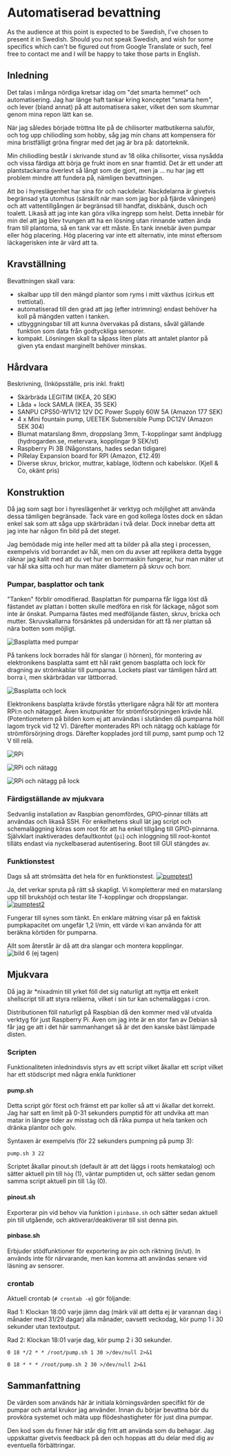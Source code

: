 # Automatiserad bevattning

As the audience at this point is expected to be Swedish, I've chosen to present it in Swedish.
Should you not speak Swedish, and wish for some specifics which can't be figured out from Google Translate or such, feel free to contact me and I will be happy to take those parts in English.

## Inledning 
Det talas i många nördiga kretsar idag om "det smarta hemmet" och automatisering.
Jag har länge haft tankar kring konceptet "smarta hem", och lever (bland annat) på att automatisera saker, vilket den som skummar genom mina repon lätt kan se.

När jag således började tröttna lite på de chilisorter matbutikerna saluför, och tog upp chiliodling som hobby, såg jag min chans att kompensera för mina bristfälligt gröna fingrar med det jag är bra på: datorteknik.

Min chiliodling består i skrivande stund av 18 olika chilisorter, vissa nysådda och vissa färdiga att börja ge frukt inom en snar framtid. Det är ett under att plantstackarna överlevt så långt som de gjort, men ja ... nu har jag ett problem mindre att fundera på, nämligen bevattningen.

Att bo i hyreslägenhet har sina för och nackdelar. Nackdelarna är givetvis begränsad yta utomhus (särskilt när man som jag bor på fjärde våningen)
och att vattentillgången är begränsad till handfat, diskbänk, dusch och toalett. Likaså att jag inte kan göra vilka ingrepp som helst.
Detta innebär för min del att jag blev tvungen att ha en lösning utan rinnande vatten ända fram till plantorna, så en tank var ett måste. 
En tank innebär även pumpar eller hög placering. Hög placering var inte ett alternativ, inte minst eftersom läckagerisken inte är värd att ta.

## Kravställning
Bevattningen skall vara:
- skalbar upp till den mängd plantor som ryms i mitt växthus (cirkus ett trettiotal).
- automatiserad till den grad att jag (efter intrimning) endast behöver ha koll på mängden vatten i tanken.
- utbyggningsbar till att kunna övervakas på distans, såväl gällande funktion som data från godtyckliga sensorer.
- kompakt. Lösningen skall ta såpass liten plats att antalet plantor på given yta endast marginellt behöver minskas.

## Hårdvara
Beskrivning, (Inköpsställe, pris inkl. frakt)
- Skärbräda LEGITIM (IKEA, 20 SEK)
- Låda + lock SAMLA (IKEA, 35 SEK)
- SANPU CPS50-W1V12 12V DC Power Supply 60W 5A (Amazon 177 SEK)
- 4 x Mini fountain pump, UEETEK Submersible Pump DC12V (Amazon SEK 304)
- Blumat matarslang 8mm, droppslang 3mm, T-kopplingar samt ändplugg (hydrogarden.se, metervara, kopplingar 9 SEK/st)
- Raspberry Pi 3B (Någonstans, hades sedan tidigare)
- PiRelay Expansion board for RPI (Amazon, £12.49)
- Diverse skruv, brickor, muttrar, kablage, lödtenn och kabelskor. (Kjell & Co, okänt pris)

## Konstruktion
Då jag som sagt bor i hyreslägenhet är verktyg och möjlighet att använda dessa tämligen begränsade. Tack vare en god kollega löstes dock en sådan enkel sak som att såga upp skärbrädan i två delar. 
Dock innebar detta att jag inte har någon fin bild på det steget.

Jag bemödade mig inte heller med att ta bilder på alla steg i processen, exempelvis vid borrandet av hål, men om du avser att replikera detta bygge räknar jag kallt med att du vet hur en borrmaskin fungerar,
hur man mäter ut var hål ska sitta och hur man mäter diametern på skruv och borr.

### Pumpar, basplattor och tank
"Tanken" förblir omodifierad. Basplattan för pumparna får ligga löst då fästandet av plattan i botten skulle medföra en risk för läckage, något som inte är önskat.
Pumparna fästes med medföljande fästen, skruv, bricka och mutter. Skruvskallarna försänktes på undersidan för att få ner plattan så nära botten som möjligt.

![Basplatta med pumpar](/imgs/20190515_195812.jpg)

På tankens lock borrades hål för slangar (i hörnen), för montering av elektronikens basplatta samt ett hål rakt genom basplatta och lock för dragning av strömkablar till pumparna. Lockets plast var tämligen hård att borra i, men skärbrädan var lättborrad.

![Basplatta och lock](/imgs/20190515_202016.jpg)

Elektronikens basplatta krävde förstås ytterligare några hål för att montera RPi:n och nätagget. Även knutpunkter för strömförsörjningen krävde hål. (Potentiometern på bilden kom ej att användas i slutänden då pumparna höll lagom tryck vid 12 V). Därefter monterades RPi och nätagg och kablage för strömförsörjning drogs. Därefter kopplades jord till pump, samt pump och 12 V till relä.

![RPi](/imgs/20190515_203617.jpg)

![RPi och nätagg](/imgs/20190515_210640.jpg)

![RPi och nätagg på lock](/imgs/20190515_211540.jpg)

### Färdigställande av mjukvara
Sedvanlig installation av Raspbian genomfördes, GPIO-pinnar tilläts att användas och likaså SSH. 
För enkelhetens skull lät jag script och schemaläggning köras som root för att ha enkel tillgång till GPIO-pinnarna. 
Självklart inaktiverades defaultkontot (`pi`) och inloggning till root-kontot tilläts endast via nyckelbaserad autentisering.
Boot till GUI stängdes av.

### Funktionstest
Dags så att strömsätta det hela för en funktionstest.
[![pumptest1](https://img.youtube.com/vi/mDfbsn3C4h4/maxresdefault.jpg)](https://youtu.be/mDfbsn3C4h4)

Ja, det verkar spruta på rätt så skapligt. Vi kompletterar med en matarslang upp till brukshöjd och testar lite T-kopplingar och droppslangar.
[![pumptest2](https://img.youtube.com/vi/GqwVUgUwg3w/maxresdefault.jpg)](https://youtu.be/GqwVUgUwg3w)

Fungerar till synes som tänkt. En enklare mätning visar på en faktisk pumpkapacitet om ungefär 1,2 l/min, ett värde vi kan använda för att beräkna körtiden för pumparna.

Allt som återstår är då att dra slangar och montera kopplingar.
![bild 6 (ej tagen)]()

## Mjukvara
Då jag är \*nixadmin till yrket föll det sig naturligt att nyttja ett enkelt shellscript till att styra reläerna, vilket i sin tur kan schemaläggas i cron.

Distributionen föll naturligt på Raspbian då den kommer med väl utvalda verktyg för just Raspberry Pi. Även om jag inte är en stor fan av Debian så får jag ge att i det här sammanhanget så är det den kanske bäst lämpade disten.

### Scripten
Funktionaliteten inlednindsvis styrs av ett script vilket åkallar ett script vilket har ett stödscript med några enkla funktioner

#### pump.sh
Detta script gör först och främst ett par koller så att vi åkallar det korrekt. Jag har satt en limit på 0-31 sekunders pumptid för att undvika att man matar in längre tider av misstag och då råka pumpa ut hela tanken och dränka plantor och golv.

Syntaxen är exempelvis (för 22 sekunders pumpning på pump 3):

`pump.sh 3 22`

Scriptet åkallar pinout.sh (default är att det läggs i roots hemkatalog) och sätter aktuell pin till `hög` (1), väntar pumptiden ut, och sätter sedan genom samma script aktuell pin till `låg` (0).

#### pinout.sh
Exporterar pin vid behov via funktion i `pinbase.sh` och sätter sedan aktuell pin till utgående, och aktiverar/deaktiverar till sist denna pin.

#### pinbase.sh
Erbjuder stödfunktioner för exportering av pin och riktning (in/ut). In används inte för närvarande, men kan komma att användas senare vid läsning av sensorer.

### crontab
Aktuell crontab (`# crontab -e`) gör följande:

Rad 1: Klockan 18:00 varje jämn dag (märk väl att detta ej är varannan dag i månader med 31/29 dagar) alla månader, oavsett veckodag, kör pump 1 i 30 sekunder utan textoutput.

Rad 2: Klockan 18:01 varje dag, kör pump 2 i 30 sekunder.

`0 18 */2 * * /root/pump.sh 1 30 >/dev/null 2>&1`

`0 18 * * * /root/pump.sh 2 30 >/dev/null 2>&1`

## Sammanfattning
De värden som används här är initiala körningsvärden specifikt för de pumpar och antal krukor jag använder. Innan du börjar bevattna bör du provköra systemet och mäta upp flödeshastigheter för just dina pumpar.

Den kod som du finner här står dig fritt att använda som du behagar. Jag uppskattar givetvis feedback på den och hoppas att du delar med dig av eventuella förbättringar.
